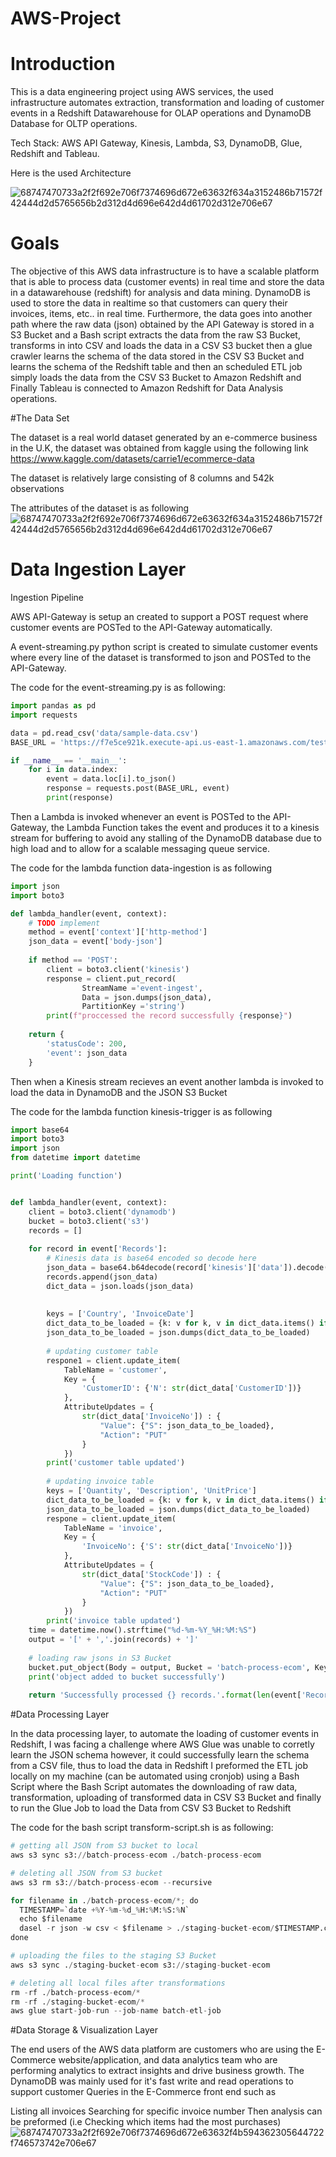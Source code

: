 # AWS-Project
# Introduction

This is a data engineering project using AWS services, the used infrastructure automates extraction, transformation and loading of customer events in a Redshift Datawarehouse for OLAP operations and DynamoDB Database for OLTP operations.

Tech Stack: AWS API Gateway, Kinesis, Lambda, S3, DynamoDB, Glue, Redshift and Tableau.

Here is the used Architecture

![68747470733a2f2f692e706f7374696d672e63632f634a3152486b71572f42444d2d5765656b2d312d4d696e642d4d61702d312e706e67](https://github.com/MohamedMagdyyyy/AWS-Project/assets/153362625/f26c6e45-beca-486e-bade-1c3b90ad35bb)

# Goals

The objective of this AWS data infrastructure is to have a scalable platform that is able to process data (customer events) in real time and store the data in a datawarehouse (redshift) for analysis and data mining. DynamoDB is used to store the data in realtime so that customers can query their invoices, items, etc.. in real time. Furthermore, the data goes into another path where the raw data (json) obtained by the API Gateway is stored in a S3 Bucket and a Bash script extracts the data from the raw S3 Bucket, transforms in into CSV and loads the data in a CSV S3 bucket then a glue crawler learns the schema of the data stored in the CSV S3 Bucket and learns the schema of the Redshift table and then an scheduled ETL job simply loads the data from the CSV S3 Bucket to Amazon Redshift and Finally Tableau is connected to Amazon Redshift for Data Analysis operations.

#The Data Set

The dataset is a real world dataset generated by an e-commerce business in the U.K, the dataset was obtained from kaggle using the following link https://www.kaggle.com/datasets/carrie1/ecommerce-data

The dataset is relatively large consisting of 8 columns and 542k observations

The attributes of the dataset is as following
![68747470733a2f2f692e706f7374696d672e63632f634a3152486b71572f42444d2d5765656b2d312d4d696e642d4d61702d312e706e67](https://github.com/MohamedMagdyyyy/AWS-Project/assets/153362625/4f9a2fff-2c92-47d5-9743-f737d6b9376b)


# Data Ingestion Layer

Ingestion Pipeline

AWS API-Gateway is setup an created to support a POST request where customer events are POSTed to the API-Gateway automatically.

A event-streaming.py python script is created to simulate customer events where every line of the dataset is transformed to json and POSTed to the API-Gateway.

The code for the event-streaming.py is as following:

```python
import pandas as pd
import requests

data = pd.read_csv('data/sample-data.csv')
BASE_URL = 'https://f7e5ce921k.execute-api.us-east-1.amazonaws.com/test/events'

if __name__ == '__main__':
    for i in data.index:
        event = data.loc[i].to_json()
        response = requests.post(BASE_URL, event)
        print(response)
```

Then a Lambda is invoked whenever an event is POSTed to the API-Gateway, the Lambda Function takes the event and produces it to a kinesis stream for buffering to avoid any stalling of the DynamoDB database due to high load and to allow for a scalable messaging queue service.

The code for the lambda function data-ingestion is as following
```python
import json
import boto3

def lambda_handler(event, context):
    # TODO implement
    method = event['context']['http-method']
    json_data = event['body-json']
    
    if method == 'POST':
        client = boto3.client('kinesis')
        response = client.put_record(
                StreamName ='event-ingest',
                Data = json.dumps(json_data),
                PartitionKey ='string')
        print(f"proccessed the record successfully {response}")
    
    return {
        'statusCode': 200,
        'event': json_data
    }
```


Then when a Kinesis stream recieves an event another lambda is invoked to load the data in DynamoDB and the JSON S3 Bucket

The code for the lambda function kinesis-trigger is as following

```python
import base64
import boto3
import json
from datetime import datetime

print('Loading function')


def lambda_handler(event, context):
    client = boto3.client('dynamodb')
    bucket = boto3.client('s3')
    records = []
    
    for record in event['Records']:
        # Kinesis data is base64 encoded so decode here
        json_data = base64.b64decode(record['kinesis']['data']).decode('utf-8')
        records.append(json_data)
        dict_data = json.loads(json_data)
        
        
        keys = ['Country', 'InvoiceDate']
        dict_data_to_be_loaded = {k: v for k, v in dict_data.items() if k in keys}
        json_data_to_be_loaded = json.dumps(dict_data_to_be_loaded)
        
        # updating customer table
        respone1 = client.update_item(
            TableName = 'customer',
            Key = {
                'CustomerID': {'N': str(dict_data['CustomerID'])} 
            },
            AttributeUpdates = {
                str(dict_data['InvoiceNo']) : {
                    "Value": {"S": json_data_to_be_loaded},
                    "Action": "PUT"
                }
            })
        print('customer table updated')
        
        # updating invoice table
        keys = ['Quantity', 'Description', 'UnitPrice']
        dict_data_to_be_loaded = {k: v for k, v in dict_data.items() if k in keys}
        json_data_to_be_loaded = json.dumps(dict_data_to_be_loaded)
        respone = client.update_item(
            TableName = 'invoice',
            Key = {
                'InvoiceNo': {'S': str(dict_data['InvoiceNo'])} 
            },
            AttributeUpdates = {
                str(dict_data['StockCode']) : {
                    "Value": {"S": json_data_to_be_loaded},
                    "Action": "PUT"
                }
            })
        print('invoice table updated')
    time = datetime.now().strftime("%d-%m-%Y_%H:%M:%S")
    output = '[' + ','.join(records) + ']'
    
    # loading raw jsons in S3 Bucket
    bucket.put_object(Body = output, Bucket = 'batch-process-ecom', Key = 'output'+time+'.json')
    print('object added to bucket successfully')
        
    return 'Successfully processed {} records.'.format(len(event['Records']))

```

#Data Processing Layer

In the data processing layer, to automate the loading of customer events in Redshift, I was facing a challenge where AWS Glue was unable to corretly learn the JSON schema however, it could successfully learn the schema from a CSV file, thus to load the data in Redshift I preformed the ETL job locally on my machine (can be automated using cronjob) using a Bash Script where the Bash Script automates the downloading of raw data, transformation, uploading of transformed data in CSV S3 Bucket and finally to run the Glue Job to load the Data from CSV S3 Bucket to Redshift

The code for the bash script transform-script.sh is as following:
```python
# getting all JSON from S3 bucket to local
aws s3 sync s3://batch-process-ecom ./batch-process-ecom 

# deleting all JSON from S3 bucket
aws s3 rm s3://batch-process-ecom --recursive

for filename in ./batch-process-ecom/*; do
  TIMESTAMP=`date +%Y-%m-%d_%H:%M:%S:%N`
  echo $filename
  dasel -r json -w csv < $filename > ./staging-bucket-ecom/$TIMESTAMP.csv
done

# uploading the files to the staging S3 Bucket 
aws s3 sync ./staging-bucket-ecom s3://staging-bucket-ecom

# deleting all local files after transformations
rm -rf ./batch-process-ecom/*
rm -rf ./staging-bucket-ecom/*
aws glue start-job-run --job-name batch-etl-job
```




#Data Storage & Visualization Layer

The end users of the AWS data platform are customers who are using the E-Commerce website/application, and data analytics team who are performing analytics to extract insights and drive business growth. The DynamoDB was mainly used for it's fast write and read operations to support customer Queries in the E-Commerce front end such as

Listing all invoices
Searching for specific invoice number
Then analysis can be preformed (i.e Checking which items had the most purchases)
![68747470733a2f2f692e706f7374696d672e63632f4b594362305644722f746573742e706e67](https://github.com/MohamedMagdyyyy/AWS-Project/assets/153362625/88f9486b-9407-4ac2-aa6b-92ad686af4f7)

